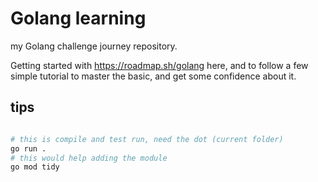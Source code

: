 # Golang learning

my Golang challenge journey repository.

Getting started with <https://roadmap.sh/golang> here, and to follow a few simple tutorial to master the basic, and get some confidence about it.

## tips

```sh

# this is compile and test run, need the dot (current folder)
go run .
# this would help adding the module
go mod tidy
```
